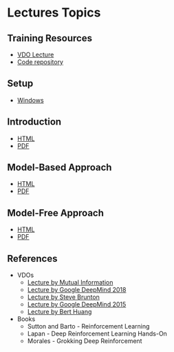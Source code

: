 # Lectures Topics

## Training Resources

- [VDO Lecture](https://www.youtube.com/playlist?list=PLNGLpHQhvGrvfreH3BPJkvWYCtrZTT-gL)
- [Code repository](https://github.com/warisa-cmu/rl-training-2025-codes)

## Setup

- [Windows](https://github.com/warisa-cmu/rl-training-2025-lectures/blob/main/src/T00_setup/windows.md)

## Introduction

- [HTML](src/T01_intro/T01.html)
- [PDF](src/T01_intro/T01.pdf)

## Model-Based Approach

- [HTML](src/T02_model_based/T02.html)
- [PDF](src/T02_model_based/T02.pdf)

## Model-Free Approach

- [HTML](src/T03_model_free/T03.html)
- [PDF](src/T03_model_free/T03.pdf)

## References

- VDOs
  - [Lecture by Mutual Information](https://www.youtube.com/watch?v=NFo9v_yKQXA&list=PLzvYlJMoZ02Dxtwe-MmH4nOB5jYlMGBjr)
  - [Lecture by Google DeepMind 2018](https://www.youtube.com/playlist?list=PLqYmG7hTraZBKeNJ-JE_eyJHZ7XgBoAyb)
  - [Lecture by Steve Brunton](https://www.youtube.com/playlist?list=PLMrJAkhIeNNQe1JXNvaFvURxGY4gE9k74)
  - [Lecture by Google DeepMind 2015](https://www.youtube.com/playlist?list=PLqYmG7hTraZDM-OYHWgPebj2MfCFzFObQ)
  - [Lecture by Bert Huang](https://www.youtube.com/playlist?list=PLUenpfvlyoa0PB6_kqJ9WU7m6i6z1RhfJ)
- Books
  - Sutton and Barto - Reinforcement Learning
  - Lapan - Deep Reinforcement Learning Hands-On
  - Morales - Grokking Deep Reinforcement

